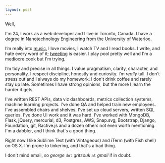 ```yaml
---
layout:	post
---
```


Well,

I'm 24, I work as a web developer and I live in Toronto, Canada. I have a degree in Nanotechnology Engineering from the University of Waterloo.

I’m really into [music](http://www.rdio.com/people/gggritso/), I love movies, I watch TV and I read books. I write, and hate every word of it; [tweeting](http://twitter.com/gggritso) is easier. I play pool pretty well and I'm a mediocre cook but I'm trying.

I’m tidy and precise in all things. I value pragmatism, clarity, character, and personality. I respect discipline, honestly and curiosity. I’m _really_ tall. I don't stress out and  I always do my homework. I don't drink coffee and rarely stay up late. Sometimes I have strong opinions, but the more I learn the harder it gets.

I've written REST APIs, data viz dashboards, metrics collection systems, machine learning projects. I've done QA and helped train new employees. I've assembled chairs and shelves. I've set up cloud servers, written SQL queries. I've done UI work and it was hard. I've worked with MongoDB, Flask, jQuery, mercurial, d3, Postgres, AWS, Snap.svg, Bootstrap, Django, Foundation, git, Ractive.js and a dozen others not even worth mentioning. I'm a dabbler, and I think that's a good thing.

Right now I like Sublime Text (with Vintageous) and iTerm (with Fish shell) on OS X. I'm prone to tinkering, and that's a bad thing.

I don't mind email, so _george_ `dot` _gritsouk_ `at` _gmail_ if in doubt.
